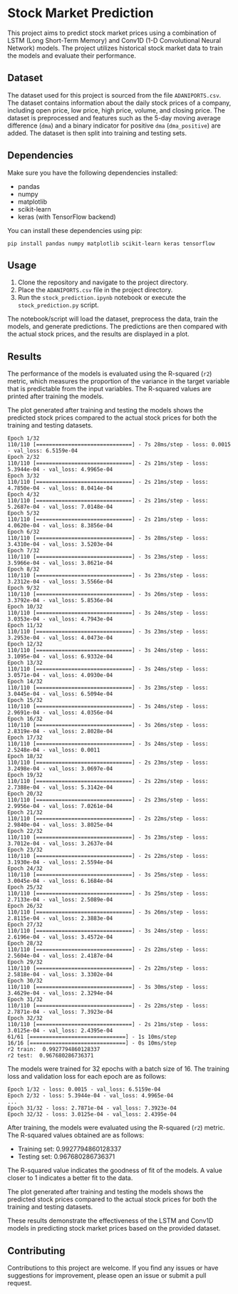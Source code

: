 # Stock Market Prediction

This project aims to predict stock market prices using a combination of LSTM (Long Short-Term Memory) and Conv1D (1-D Convolutional Neural Network) models. The project utilizes historical stock market data to train the models and evaluate their performance.

## Dataset

The dataset used for this project is sourced from the file `ADANIPORTS.csv`. The dataset contains information about the daily stock prices of a company, including open price, low price, high price, volume, and closing price. The dataset is preprocessed and features such as the 5-day moving average difference (`dma`) and a binary indicator for positive `dma` (`dma_positive`) are added. The dataset is then split into training and testing sets.

## Dependencies

Make sure you have the following dependencies installed:

- pandas
- numpy
- matplotlib
- scikit-learn
- keras (with TensorFlow backend)

You can install these dependencies using pip:

```
pip install pandas numpy matplotlib scikit-learn keras tensorflow
```

## Usage

1. Clone the repository and navigate to the project directory.
2. Place the `ADANIPORTS.csv` file in the project directory.
3. Run the `stock_prediction.ipynb` notebook or execute the `stock_prediction.py` script.

The notebook/script will load the dataset, preprocess the data, train the models, and generate predictions. The predictions are then compared with the actual stock prices, and the results are displayed in a plot.

## Results

The performance of the models is evaluated using the R-squared (`r2`) metric, which measures the proportion of the variance in the target variable that is predictable from the input variables. The R-squared values are printed after training the models.

The plot generated after training and testing the models shows the predicted stock prices compared to the actual stock prices for both the training and testing datasets.
```
Epoch 1/32
110/110 [==============================] - 7s 28ms/step - loss: 0.0015 - val_loss: 6.5159e-04
Epoch 2/32
110/110 [==============================] - 2s 21ms/step - loss: 5.3944e-04 - val_loss: 4.9965e-04
Epoch 3/32
110/110 [==============================] - 2s 21ms/step - loss: 4.7850e-04 - val_loss: 8.0414e-04
Epoch 4/32
110/110 [==============================] - 2s 21ms/step - loss: 5.2687e-04 - val_loss: 7.0148e-04
Epoch 5/32
110/110 [==============================] - 2s 21ms/step - loss: 4.0620e-04 - val_loss: 8.3856e-04
Epoch 6/32
110/110 [==============================] - 3s 28ms/step - loss: 3.4310e-04 - val_loss: 3.5203e-04
Epoch 7/32
110/110 [==============================] - 3s 23ms/step - loss: 3.5966e-04 - val_loss: 3.8621e-04
Epoch 8/32
110/110 [==============================] - 3s 23ms/step - loss: 3.2312e-04 - val_loss: 3.5566e-04
Epoch 9/32
110/110 [==============================] - 3s 26ms/step - loss: 3.3792e-04 - val_loss: 5.8536e-04
Epoch 10/32
110/110 [==============================] - 3s 24ms/step - loss: 3.0353e-04 - val_loss: 4.7943e-04
Epoch 11/32
110/110 [==============================] - 3s 23ms/step - loss: 3.2953e-04 - val_loss: 4.0473e-04
Epoch 12/32
110/110 [==============================] - 3s 24ms/step - loss: 3.1095e-04 - val_loss: 6.9332e-04
Epoch 13/32
110/110 [==============================] - 3s 24ms/step - loss: 3.0571e-04 - val_loss: 4.0930e-04
Epoch 14/32
110/110 [==============================] - 3s 23ms/step - loss: 3.0445e-04 - val_loss: 6.5094e-04
Epoch 15/32
110/110 [==============================] - 3s 24ms/step - loss: 2.9691e-04 - val_loss: 4.0356e-04
Epoch 16/32
110/110 [==============================] - 3s 26ms/step - loss: 2.8319e-04 - val_loss: 2.8028e-04
Epoch 17/32
110/110 [==============================] - 3s 24ms/step - loss: 2.5248e-04 - val_loss: 0.0011
Epoch 18/32
110/110 [==============================] - 2s 23ms/step - loss: 3.2498e-04 - val_loss: 3.0697e-04
Epoch 19/32
110/110 [==============================] - 2s 22ms/step - loss: 2.7388e-04 - val_loss: 5.3142e-04
Epoch 20/32
110/110 [==============================] - 2s 23ms/step - loss: 2.9956e-04 - val_loss: 7.0261e-04
Epoch 21/32
110/110 [==============================] - 2s 22ms/step - loss: 2.9840e-04 - val_loss: 3.8025e-04
Epoch 22/32
110/110 [==============================] - 3s 23ms/step - loss: 3.7012e-04 - val_loss: 3.2637e-04
Epoch 23/32
110/110 [==============================] - 2s 22ms/step - loss: 3.1930e-04 - val_loss: 2.5594e-04
Epoch 24/32
110/110 [==============================] - 3s 25ms/step - loss: 3.0045e-04 - val_loss: 6.1684e-04
Epoch 25/32
110/110 [==============================] - 3s 25ms/step - loss: 2.7133e-04 - val_loss: 2.5089e-04
Epoch 26/32
110/110 [==============================] - 3s 26ms/step - loss: 2.8115e-04 - val_loss: 2.3883e-04
Epoch 27/32
110/110 [==============================] - 3s 24ms/step - loss: 2.6196e-04 - val_loss: 3.4572e-04
Epoch 28/32
110/110 [==============================] - 2s 22ms/step - loss: 2.5604e-04 - val_loss: 2.4187e-04
Epoch 29/32
110/110 [==============================] - 2s 22ms/step - loss: 2.5818e-04 - val_loss: 3.3302e-04
Epoch 30/32
110/110 [==============================] - 3s 30ms/step - loss: 3.4629e-04 - val_loss: 2.3294e-04
Epoch 31/32
110/110 [==============================] - 2s 22ms/step - loss: 2.7871e-04 - val_loss: 7.3923e-04
Epoch 32/32
110/110 [==============================] - 2s 21ms/step - loss: 3.0125e-04 - val_loss: 2.4395e-04
61/61 [==============================] - 1s 10ms/step
16/16 [==============================] - 0s 10ms/step
r2 train:  0.9927794860128337
r2 test:  0.967680286736371
```

The models were trained for 32 epochs with a batch size of 16. The training loss and validation loss for each epoch are as follows:

```
Epoch 1/32 - loss: 0.0015 - val_loss: 6.5159e-04
Epoch 2/32 - loss: 5.3944e-04 - val_loss: 4.9965e-04
...
Epoch 31/32 - loss: 2.7871e-04 - val_loss: 7.3923e-04
Epoch 32/32 - loss: 3.0125e-04 - val_loss: 2.4395e-04
```

After training, the models were evaluated using the R-squared (`r2`) metric. The R-squared values obtained are as follows:

- Training set: 0.9927794860128337
- Testing set: 0.967680286736371

The R-squared value indicates the goodness of fit of the models. A value closer to 1 indicates a better fit to the data.

The plot generated after training and testing the models shows the predicted stock prices compared to the actual stock prices for both the training and testing datasets.

These results demonstrate the effectiveness of the LSTM and Conv1D models in predicting stock market prices based on the provided dataset.



## Contributing

Contributions to this project are welcome. If you find any issues or have suggestions for improvement, please open an issue or submit a pull request.


